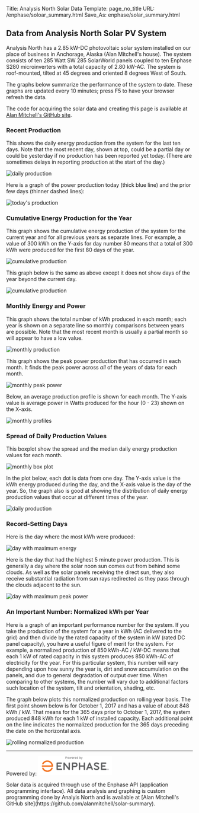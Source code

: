 Title: Analysis North Solar Data
Template: page_no_title
URL: /enphase/soloar_summary.html
Save_As: enphase/solar_summary.html

## Data from Analysis North Solar PV System

Analysis North has a 2.85 kW-DC photovoltaic solar system installed on our place
of business in Anchorage, Alaska (Alan Mitchell's house).  The system consists of
ten 285 Watt SW 285 SolarWorld panels coupled to ten Enphase S280 microinverters
with a total capacity of 2.80 kW-AC.
The system is roof-mounted, tilted at 45 degrees and oriented 8 degrees
West of South.

The graphs below summarize the performance of the system to date.  These graphs
are updated every 10 minutes; press F5 to have your browser refresh
the data.

The code for acquiring the solar data and creating this page is available at 
[Alan Mitchell's GitHub site](https://github.com/alanmitchell/solar-summary).

### Recent Production

This shows the daily energy production from the system for the last ten days.  Note that
the most recent day, shown at top, could be a partial day or could be yesterday if no production
has been reported yet today.  (There are sometimes delays in reporting production at the start 
of the day.)

![daily production](images/last10.png?q=1)

Here is a graph of the power production today (thick blue line) and the prior
few days (thinner dashed lines):

![today's production](images/last_day.png?q=1)

### Cumulative Energy Production for the Year

This graph shows the cumulative energy production of the system for the current year
and for all previous years as separate lines.  For example, a value of 300 kWh on the
Y-axis for day number 80 means that a total of 300 kWh were produced for the first 80
days of the year.

![cumulative production](images/cum_kwh.png?q=1)

This graph below is the same as above except it does not show days of the year beyond the
current day.

![cumulative production](images/cum_kwh_partial.png?q=1)

### Monthly Energy and Power

This graph shows the total number of kWh produced in each month;
each year is shown on a separate line so monthly comparisons between years
are possible.  Note that the most recent month is usually a partial month so will
appear to have a low value.

![monthly production](images/by_month_by_year.png?q=1)

This graph shows the peak power production that has occurred in each month.  It finds
the peak power across *all* of the years of data for each month.

![monthly peak power](images/max_power.png?q=1)

Below, an average production profile is shown for each month.  The Y-axis value is average
power in Watts produced for the hour (0 - 23) shown on the X-axis.

![monthly profiles](images/monthly_profile.png?q=1)

### Spread of Daily Production Values

This boxplot show the spread and the median daily energy production values for each
month.

![monthly box plot](images/monthly_box.png?q=1)

In the plot below, each dot is data from one day.  The Y-axis value is the kWh energy
produced during the day, and the X-axis value is the day of the year.  So, the graph also
is good at showing the distribution of daily energy production values that occur at
different times of the year.

![daily production](images/daily_production.png?q=1)

### Record-Setting Days

Here is the day where the most kWh were produced:

![day with maximum energy](images/max_energy_day.png?q=1)

Here is the day that had the highest 5 minute power production.  This is generally
a day where the solar noon sun comes out from behind some clouds.  As well as the 
solar panels receiving the direct sun, they also receive substantial radiation from
sun rays redirected as they pass through the clouds adjacent to the sun.

![day with maximum peak power](images/max_power_day.png?q=1)

### An Important Number: Normalized kWh per Year

Here is a graph of an important performance number for the system.  If you
take the production of the system for a year in kWh (AC delivered to the grid) 
and then divide by 
the rated capacity of the system in kW (rated DC panel capacity), you have a useful figure of
merit for the system.  For example, a normalized production of 850 kWh-AC / kW-DC
means that each 1 kW of rated capacity in this system produces 850 kWh-AC of electricity
for the year. For this particular system, this number will vary depending upon 
how sunny the year is, dirt and snow accumulation on the panels,
and due to general degradation of output over time.  When
comparing to other systems, the number will vary due to additional factors such 
location of the system, tilt and orientation, shading, etc.

The graph below plots this normalized production on rolling year basis.  The 
first point shown below is for October 1, 2017 and has a value of about
848 kWh / kW.  That means for the 365 days prior to October 1, 2017, the system
produced 848 kWh for each 1 kW of installed capacity.  Each additional point
on the line indicates the normalized production for the 365 days preceding the
date on the horizontal axis.

![rolling normalized production](images/rolling_yr_kwh.png?q=1)

---

<p>
Powered by: <a href="http://enphase.com"><img alt="Enphase Logo" src="images/Powered_By_Enphase_Logo.png" width="200"></a>
</p>
Solar data is acquired through use of the Enphase API (application programming interface).  
All data analysis and graphing is custom programming done by Analyis North and is available at 
[Alan Mitchell's GitHub site](https://github.com/alanmitchell/solar-summary).
